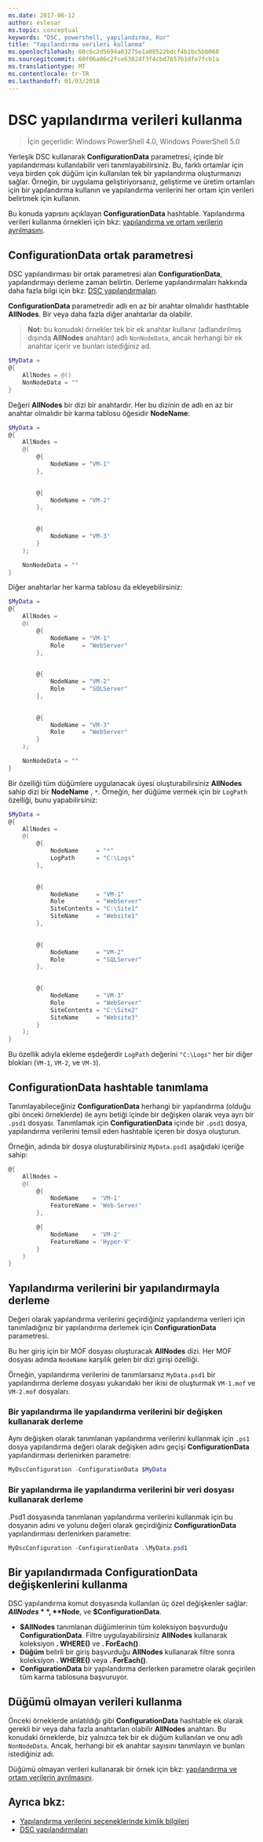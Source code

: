 ```yaml
---
ms.date: 2017-06-12
author: eslesar
ms.topic: conceptual
keywords: "DSC, powershell, yapılandırma, Kur"
title: "Yapılandırma verileri kullanma"
ms.openlocfilehash: 60c6c2d5694a03275e1a08522bdcf4b1bc5bb068
ms.sourcegitcommit: 60f06a06c2fce63024f3f4cbd7657b1dfe7fcb1a
ms.translationtype: MT
ms.contentlocale: tr-TR
ms.lasthandoff: 01/03/2018
---
```

# <a name="using-configuration-data-in-dsc"></a>DSC yapılandırma verileri kullanma

>İçin geçerlidir: Windows PowerShell 4.0, Windows PowerShell 5.0

Yerleşik DSC kullanarak **ConfigurationData** parametresi, içinde bir yapılandırması kullanılabilir veri tanımlayabilirsiniz. Bu, farklı ortamlar için veya birden çok düğüm için kullanılan tek bir yapılandırma oluşturmanızı sağlar. Örneğin, bir uygulama geliştiriyorsanız, geliştirme ve üretim ortamları için bir yapılandırma kullanın ve yapılandırma verilerini her ortam için verileri belirtmek için kullanın.

Bu konuda yapısını açıklayan **ConfigurationData** hashtable. Yapılandırma verileri kullanma örnekleri için bkz: [yapılandırma ve ortam verilerin ayrılmasını](separatingEnvData.md).

## <a name="the-configurationdata-common-parameter"></a>ConfigurationData ortak parametresi

DSC yapılandırması bir ortak parametresi alan **ConfigurationData**, yapılandırmayı derleme zaman belirtin. Derleme yapılandırmaları hakkında daha fazla bilgi için bkz: [DSC yapılandırmaları](configurations.md).

**ConfigurationData** parametredir adlı en az bir anahtar olmalıdır hasthtable **AllNodes**. Bir veya daha fazla diğer anahtarlar da olabilir.

>**Not:** bu konudaki örnekler tek bir ek anahtar kullanır (adlandırılmış dışında **AllNodes** anahtarı) adlı `NonNodeData`, ancak herhangi bir ek anahtar içerir ve bunları istediğiniz ad.

```powershell
$MyData = 
@{
    AllNodes = @()
    NonNodeData = ""   
}
```

Değeri **AllNodes** bir dizi bir anahtardır. Her bu dizinin de adlı en az bir anahtar olmalıdır bir karma tablosu öğesidir **NodeName**:

```powershell
$MyData = 
@{
    AllNodes = 
    @(
        @{
            NodeName = "VM-1"
        },

 
        @{
            NodeName = "VM-2"
        },

 
        @{
            NodeName = "VM-3"
        }
    );

    NonNodeData = ""   
}
```

Diğer anahtarlar her karma tablosu da ekleyebilirsiniz:

```powershell
$MyData = 
@{
    AllNodes = 
    @(
        @{
            NodeName = "VM-1"
            Role     = "WebServer"
        },

 
        @{
            NodeName = "VM-2"
            Role     = "SQLServer"
        },

 
        @{
            NodeName = "VM-3"
            Role     = "WebServer"
        }
    );

    NonNodeData = ""   
}
```

Bir özelliği tüm düğümlere uygulanacak üyesi oluşturabilirsiniz **AllNodes** sahip dizi bir **NodeName** , `*`. Örneğin, her düğüme vermek için bir `LogPath` özelliği, bunu yapabilirsiniz:

```powershell
$MyData = 
@{
    AllNodes = 
    @(
        @{
            NodeName     = "*"
            LogPath      = "C:\Logs"
        },

 
        @{
            NodeName     = "VM-1"
            Role         = "WebServer"
            SiteContents = "C:\Site1"
            SiteName     = "Website1"
        },

 
        @{
            NodeName     = "VM-2"
            Role         = "SQLServer"
        },

 
        @{
            NodeName     = "VM-3"
            Role         = "WebServer"
            SiteContents = "C:\Site2"
            SiteName     = "Website3"
        }
    );
}
```

Bu özellik adıyla ekleme eşdeğerdir `LogPath` değerini `"C:\Logs"` her bir diğer blokları (`VM-1`, `VM-2`, ve `VM-3`).

## <a name="defining-the-configurationdata-hashtable"></a>ConfigurationData hashtable tanımlama

Tanımlayabileceğiniz **ConfigurationData** herhangi bir yapılandırma (olduğu gibi önceki örneklerde) ile aynı betiği içinde bir değişken olarak veya ayrı bir `.psd1` dosyası. Tanımlamak için **ConfigurationData** içinde bir `.psd1` dosya, yapılandırma verilerini temsil eden hashtable içeren bir dosya oluşturun.

Örneğin, adında bir dosya oluşturabilirsiniz `MyData.psd1` aşağıdaki içeriğe sahip:

```powershell
@{
    AllNodes =
    @(
        @{
            NodeName    = 'VM-1'
            FeatureName = 'Web-Server'
        },

        @{
            NodeName    = 'VM-2'
            FeatureName = 'Hyper-V'
        }
    )
}
```

## <a name="compiling-a-configuration-with-configuration-data"></a>Yapılandırma verilerini bir yapılandırmayla derleme

Değeri olarak yapılandırma verilerini geçirdiğiniz yapılandırma verileri için tanımladığınız bir yapılandırma derlemek için **ConfigurationData** parametresi.

Bu her giriş için bir MOF dosyası oluşturacak **AllNodes** dizi.
Her MOF dosyası adında `NodeName` karşılık gelen bir dizi girişi özelliği.

Örneğin, yapılandırma verilerini de tanımlarsanız `MyData.psd1` bir yapılandırma derleme dosyası yukarıdaki her ikisi de oluşturmak `VM-1.mof` ve `VM-2.mof` dosyaları.

### <a name="compiling-a-configuration-with-configuration-data-using-a-variable"></a>Bir yapılandırma ile yapılandırma verilerini bir değişken kullanarak derleme

Aynı değişken olarak tanımlanan yapılandırma verilerini kullanmak için `.ps1` dosya yapılandırma değeri olarak değişken adını geçişi **ConfigurationData** yapılandırması derlenirken parametre:

```powershell
MyDscConfiguration -ConfigurationData $MyData
```

### <a name="compiling-a-configuration-with-configuration-data-using-a-data-file"></a>Bir yapılandırma ile yapılandırma verilerini bir veri dosyası kullanarak derleme

.Psd1 dosyasında tanımlanan yapılandırma verilerini kullanmak için bu dosyanın adını ve yolunu değeri olarak geçirdiğiniz **ConfigurationData** yapılandırması derlenirken parametre:

```powershell
MyDscConfiguration -ConfigurationData .\MyData.psd1
```

## <a name="using-configurationdata-variables-in-a-configuration"></a>Bir yapılandırmada ConfigurationData değişkenlerini kullanma

DSC yapılandırma komut dosyasında kullanılan üç özel değişkenler sağlar: **$AllNodes**, **$Node**, ve **$ConfigurationData**.

- **$AllNodes** tanımlanan düğümlerinin tüm koleksiyon başvurduğu **ConfigurationData**. Filtre uygulayabilirsiniz **AllNodes** kullanarak koleksiyon **. WHERE()** ve **. ForEach()**.
- **Düğüm** belirli bir giriş başvurduğu **AllNodes** kullanarak filtre sonra koleksiyon **. WHERE()** veya **. ForEach()**.
- **ConfigurationData** bir yapılandırma derlerken parametre olarak geçirilen tüm karma tablosuna başvuruyor.

## <a name="using-non-node-data"></a>Düğümü olmayan verileri kullanma

Önceki örneklerde anlatıldığı gibi **ConfigurationData** hashtable ek olarak gerekli bir veya daha fazla anahtarları olabilir **AllNodes** anahtarı.
Bu konudaki örneklerde, biz yalnızca tek bir ek düğüm kullanılan ve onu adlı `NonNodeData`. Ancak, herhangi bir ek anahtar sayısını tanımlayın ve bunları istediğiniz adı.

Düğümü olmayan verileri kullanarak bir örnek için bkz: [yapılandırma ve ortam verilerin ayrılmasını](separatingEnvData.md).

## <a name="see-also"></a>Ayrıca bkz:
- [Yapılandırma verilerini seçeneklerinde kimlik bilgileri](configDataCredentials.md)
- [DSC yapılandırmaları](configurations.md)

